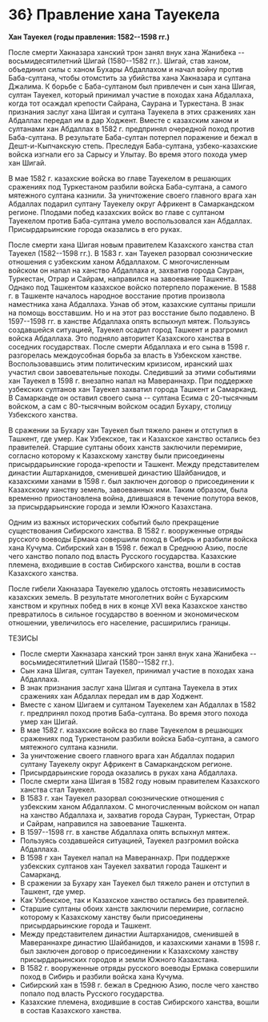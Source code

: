 # 36} Правление хана Тауекела

**Хан Тауекел (годы правления: 1582--1598 гг.)**

После смерти Хакназара ханский трон занял внук хана Жанибека -- восьмидесятилетний Шигай (1580--1582 гг.). Шигай, став ханом, объединил силы с ханом Бухары Абдаллахом и начал войну против Баба-султана, чтобы отомстить за убийства хана Хакназара и султана Джалима. К борьбе с Баба-султаном был привлечен и сын хана Шигая, султан Тауекел, который принимал участие в походах хана Абдаллаха, когда тот осаждал крепости Сайрана, Саурана и Туркестана. В знак признания заслуг хана Шигая и султана Тауекела в этих сражениях хан Абдаллах передал им в дар Ходжент. Вместе с казахским ханом и султанами хан Абдаллах в 1582 г. предпринял очередной поход против Баба-султана. В результате Баба-султан потерпел поражение и бежал в Дешт-и-Кыпчакскую степь. Преследуя Баба-султана, узбеко-казахские войска изгнали его за Сарысу и Улытау. Во время этого похода умер хан Шигай.

В мае 1582 г. казахские войска во главе Тауекелом в решающих сражениях под Туркестаном разбили войска Баба-султана, а самого мятежного султана казнили. За уничтожение своего главного врага хан Абдаллах подарил султану Тауекелу округ Африкент в Самаркандском регионе. Плодами побед казахских войск во главе с султаном Тауекелом против Баба-султана умело воспользовался хан Абдаллах. Присырдарьинские города оказались в его руках.

После смерти хана Шигая новым правителем Казахского ханства стал Тауекел (1582--1598 гг.). В 1583 г. хан Тауекел разорвал союзнические отношения с узбекским ханом Абдаллахом. С многочисленным войском он напал на ханство Абдаллаха и, захватив города Сауран, Туркестан, Отрар и Сайрам, направился на завоевание Ташкента. Однако под Ташкентом казахское войско потерпело поражение. В 1588 г. в Ташкенте началось народное восстание против произвола наместника хана Абдаллаха. Узнав об этом, казахские султаны пришли на помощь восставшим. Но и на этот раз восстание было подавлено. В 1597--1598 гг. в ханстве Абдаллаха опять вспыхнул мятеж. Пользуясь создавшейся ситуацией, Тауекел осадил город Ташкент и разгромил войска Абдаллаха. Это подняло авторитет Казахского ханства в соседних государствах. После смерти Абдаллаха и его сына в 1598 г. разгорелась междоусобная борьба за власть в Узбекском ханстве. Воспользовавшись этим политическим кризисом, иранский шах участил свои завоевательные походы. Следивший за этими событиями хан Тауекел в 1598 г. внезапно напал на Мавераннахр. При поддержке узбекских султанов хан Тауекел захватил города Ташкент и Самарканд. В Самарканде он оставил своего сына -- султана Есима с 20-тысячным войском, а сам с 80-тысячным войском осадил Бухару, столицу Узбекского ханства.

В сражении за Бухару хан Тауекел был тяжело ранен и отступил в Ташкент, где умер. Как Узбекское, так и Казахское ханство остались без правителей. Старшие султаны обоих ханств заключили перемирие, согласно которому к Казахскому ханству были присоединены присырдарьинские города-крепости и Ташкент. Между представителем династии Аштарханидов, сменившей династию Шайбанидов, и казахскими ханами в 1598 г. был заключен договор о присоединении к Казахскому ханству земель, завоеванных ими. Таким образом, была временно приостановлена война, длившаяся в течение полутора веков, за присырдарьинские города и земли Южного Казахстана.

Одним из важных исторических событий было прекращение существования Сибирского ханства. В 1582 г. вооруженные отряды русского воеводы Ермака совершили поход в Сибирь и разбили войска хана Кучума. Сибирский хан в 1598 г. бежал в Среднюю Азию, после чего ханство попало под власть Русского государства. Казахские племена, входившие в состав Сибирского ханства, вошли в состав Казахского ханства.

После гибели Хакназара Тауекелю удалось отстоять независимость казахских земель. В результате многолетних войн с Бухарским ханством и крупных побед в них в конце XVI века Казахское ханство превратилось в сильное государство в военном и экономическом отношении, увеличилось его население, расширились границы.

ТЕЗИСЫ

* После смерти Хакназара ханский трон занял внук хана Жанибека -- восьмидесятилетний Шигай (1580--1582 гг.).
* Сын хана Шигая, султан Тауекел, принимал участие в походах хана Абдаллаха.
* В знак признания заслуг хана Шигая и султана Тауекела в этих сражениях хан Абдаллах передал им в дар Ходжент.
* Вместе с ханом Шигаем и султаном Тауекелем хан Абдаллах в 1582 г. предпринял поход против Баба-султана. Во время этого похода умер хан Шигай.
* В мае 1582 г. казахские войска во главе Тауекелом в решающих сражениях под Туркестаном разбили войска Баба-султана, а самого мятежного султана казнили.
* За уничтожение своего главного врага хан Абдаллах подарил султану Тауекелу округ Африкент в Самаркандском регионе.
* Присырдарьинские города оказались в руках хана Абдаллаха.
* После смерти хана Шигая в 1582 году новым правителем Казахского ханства стал Тауекел.
* В 1583 г. хан Тауекел разорвал союзнические отношения с узбекским ханом Абдаллахом. С многочисленным войском он напал на ханство Абдаллаха и, захватив города Сауран, Туркестан, Отрар и Сайрам, направился на завоевание Ташкента.
* В 1597--1598 гг. в ханстве Абдаллаха опять вспыхнул мятеж.
* Пользуясь создавшейся ситуацией, Тауекел разгромил войска Абдаллаха.
* В 1598 г хан Тауекел напал на Мавераннахр. При поддержке узбекских султанов хан Тауекел захватил города Ташкент и Самарканд.
* В сражении за Бухару хан Тауекел был тяжело ранен и отступил в Ташкент, где умер.
* Как Узбекское, так и Казахское ханство остались без правителей.
* Старшие султаны обоих ханств заключили перемирие, согласно которому к Казахскому ханству были присоединены присырдарьинские города и Ташкент.
* Между представителем династии Аштарханидов, сменившей в Мавераннахре династию Шайбанидов, и казахскими ханами в 1598 г. был заключен договор о присоединении к Казахскому ханству присырдарьинских городов и земли Южного Казахстана.
* В 1582 г. вооруженные отряды русского воеводы Ермака совершили поход в Сибирь и разбили войска хана Кучума.
* Сибирский хан в 1598 г. бежал в Среднюю Азию, после чего ханство попало под власть Русского государства.
* Казахские племена, входившие в состав Сибирского ханства, вошли в состав Казахского ханства.
